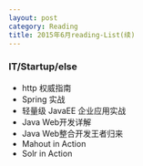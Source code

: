 ```yaml
---
layout: post
category: Reading
title: 2015年6月reading-List(续)
---
```


### IT/Startup/else

* http 权威指南
* Spring 实战
* 轻量级 JavaEE 企业应用实战
* Java Web开发详解
* Java Web整合开发王者归来
* Mahout in Action
* Solr in Action



